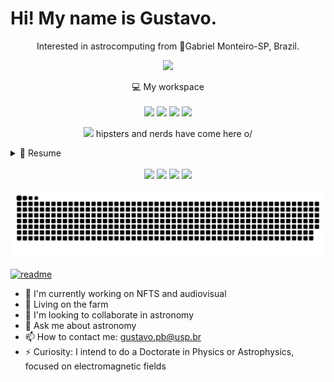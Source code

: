 <h1> Hi! My name is Gustavo. </h1>
<p align='center'>
  Interested in astrocomputing from 📍Gabriel Monteiro-SP, Brazil.
</p>

<p align='center'>
  <a href="#"><img src="https://github-readme-stats.vercel.app/api?username=Gustavo-Pires&show_icons=true&count_private=true&theme=dark" width="350"></a>
</p>

<p align='center'>
  💻 My workspace<br/><br/>
  <img src="https://img.shields.io/badge/windows-%230078D6.svg?&style=for-the-badge&logo=windows&logoColor=white" />
  <img src="https://img.shields.io/badge/Intel-Core_i5_10th-0071C5?style=for-the-badge&logo=intel&logoColor=white" />
  <img src="https://img.shields.io/badge/RAM-16GB-%230071C5.svg?&style=for-the-badge&logoColor=white" />
  <img src="https://img.shields.io/badge/NVIDIA-GTX1650-76B900?style=for-the-badge&logo=nvidia&logoColor=white" />
</p>
<p align='center'>
  <a href="#"><img src="https://badges.pufler.dev/visits/Gustavo-Pires/Gustavo-Pires"></a> hipsters and nerds have come here o/
</p>

<details>
  <summary>📃 Resume</summary>

## Education

- 📖 **Bachelor's degree- Astronomy**\
📆 2021 - 2024\
📍 **University São Paulo-USP** - São Paulo, Brazil
  
 - 📖 **Bachelor's degree- Biological Sciences**\
📆 2021 - 2025\
📍 **UNINTER** -Araçatuba-SP, Brazil
</details>
<div>
</div>
 <br>
<div  align="center"> 
  <a href="https://www.youtube.com/channel/UCPdqbfWQShLCcBCr2bk2sPw" target="_blank"><img src="https://img.shields.io/badge/-Youtube-%23EA4335?style=for-the-badge&logo=youtube&logoColor=white" target="_blank"></a>
  <a href="https://www.instagram.com/gu_pires_14/"><img src="https://img.shields.io/badge/-Instagram-%23E4405F?style=for-the-badge&logo=instagram&logoColor=white" target="_blank"></a>
  <a href="https://twitter.com/Gu_pires_14" target="_blank"><img src="https://img.shields.io/badge/Twitter-1DA1F2?style=for-the-badge&logo=twitter&logoColor=white" target="_blank"></a>
  <a href="https://www.linkedin.com/in/gustavo-pires-bertaco-bertaco-5b1923127/" target="_blank"><img src="https://img.shields.io/badge/-LinkedIn-%230077B5?style=for-the-badge&logo=linkedin&logoColor=white" target="_blank"></a> 
 
  ![Snake animation](https://github.com/Gustavo-Pires/Gustavo-Pires/blob/output/github-contribution-grid-snake.svg)
 
</div>
 
[![readme](https://github-readme-stats.vercel.app/api/pin/?username=Gustavo-Pires&repo=Gustavo-Pires&theme=react)](https://github.com/Gustavo-Pires/Gustavo-Pires)


- 🔭 I'm currently working on NFTS and audiovisual
- 🌱 Living on the farm
- 👯 I'm looking to collaborate in astronomy
- 💬 Ask me about astronomy
- 📫 How to contact me: gustavo.pb@usp.br
- ⚡ Curiosity: I intend to do a Doctorate in Physics or Astrophysics, focused on electromagnetic fields

